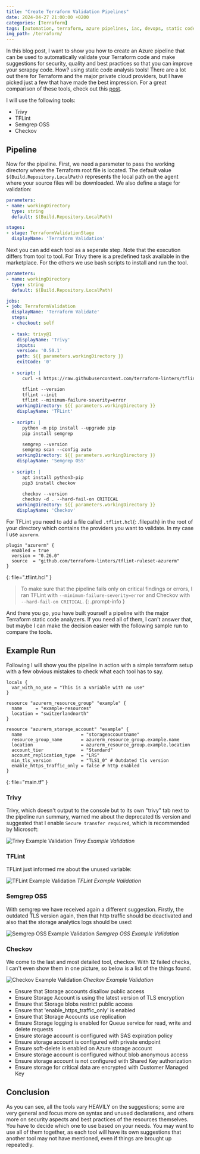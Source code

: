 ```yaml
---
title: "Create Terraform Validation Pipelines"
date: 2024-04-27 21:00:00 +0200 
categories: [Terraform]
tags: [automation, terraform, azure pipelines, iac, devops, static code analysis, trivy, tflint, semgrep oss, checkov]
img_path: /terraform/
---
```


In this blog post, I want to show you how to create an Azure pipeline that can be used to automatically validate your Terraform code and make suggestions for security, quality and best practices so that you can improve your scrappy code. How? using static code analysis tools! There are a lot out there for Terraform and the major private cloud providers, but I have picked just a few that have made the best impression. For a great comparison of these tools, check out this [post](https://devdosvid.blog/2024/04/16/a-deep-dive-into-terraform-static-code-analysis-tools-features-and-comparisons/).

I will use the following tools: 
- Trivy
- TFLint
- Semgrep OSS
- Checkov

## Pipeline

Now for the pipeline. First, we need a parameter to pass the working directory where the Terraform root file is located. The default value `$(Build.Repository.LocalPath)` represents the local path on the agent where your source files will be downloaded. We also define a stage for validation:

```yaml
parameters:
- name: workingDirectory
  type: string
  default: $(Build.Repository.LocalPath)

stages:
- stage: TerraformValidationStage
  displayName: 'Terraform Validation'
```

Next you can add each tool as a seperate step. Note that the execution differs from tool to tool. For Trivy there is a predefined task available in the marketplace. For the others we use bash scripts to install and run the tool.

```yaml
parameters:
- name: workingDirectory
  type: string
  default: $(Build.Repository.LocalPath)

jobs:
- job: TerraformValidation
  displayName: 'Terraform Validate'
  steps:
  - checkout: self 
  
  - task: trivy@1
    displayName: 'Trivy'
    inputs:
    version: '0.50.1'
    path: ${{ parameters.workingDirectory }}
    exitCode: '0'
  
  - script: |
      curl -s https://raw.githubusercontent.com/terraform-linters/tflint/master/install_linux.sh | bash

      tflint --version
      tflint --init
      tflint --minimum-failure-severity=error
    workingDirectory: ${{ parameters.workingDirectory }}
    displayName: 'TFLint'
  
  - script: |
      python -m pip install --upgrade pip
      pip install semgrep

      semgrep --version
      semgrep scan --config auto
    workingDirectory: ${{ parameters.workingDirectory }}
    displayName: 'Semgrep OSS'
  
  - script: |
      apt install python3-pip
      pip3 install checkov

      checkov --version
      checkov -d . --hard-fail-on CRITICAL
    workingDirectory: ${{ parameters.workingDirectory }}
    displayName: 'Checkov'
```

For TFLint you need to add a file called `.tflint.hcl`{: .filepath} in the root of your directory which contains the providers you want to validate. In my case I use `azurerm`.
```hcl
plugin "azurerm" {
  enabled = true
  version = "0.26.0"
  source  = "github.com/terraform-linters/tflint-ruleset-azurerm"
}
```
{: file=".tflint.hcl" }

> To make sure that the pipeline fails only on critical findings or errors, I ran TFLint with `--minimum-failure-severity=error` and Checkov with `--hard-fail-on CRITICAL`.
{: .prompt-info }

And there you go, you have built yourself a pipeline with the major Terraform static code analyzers. If you need all of them, I can't answer that, but maybe I can make the decision easier with the following sample run to compare the tools.

## Example Run

Following I will show you the pipeline in action with a simple terraform setup with a few obvious mistakes to check what each tool has to say.

```hcl
locals {
  var_with_no_use = "This is a variable with no use"
}

resource "azurerm_resource_group" "example" {
  name     = "example-resources"
  location = "switzerlandnorth"
}

resource "azurerm_storage_account" "example" {
  name                      = "storageaccountname"
  resource_group_name       = azurerm_resource_group.example.name
  location                  = azurerm_resource_group.example.location
  account_tier              = "Standard"
  account_replication_type  = "LRS"
  min_tls_version           = "TLS1_0" # Outdated tls version
  enable_https_traffic_only = false # http enabled
}
```
{: file="main.tf" }

### Trivy

Trivy, which doesn't output to the console but to its own "trivy" tab next to the pipeline run summary, warned me about the deprecated tls version and suggested that I enable `Secure transfer required`, which is recommended by Microsoft:

![Trivy Example Validation](trivy.png)
_Trivy Example Validation_

### TFLint

TFLint just informed me about the unused variable:

![TFLint Example Validation](tflint.png)
_TFLint Example Validation_

### Semgrep OSS

With semgrep we have received again a different suggestion. Firstly, the outdated TLS version again, then that http traffic should be deactivated and also that the storage analytics logs should be used:

![Semgrep OSS Example Validation](semgrep.png)
_Semgrep OSS Example Validation_

### Checkov

We come to the last and most detailed tool, checkov. With 12 failed checks, I can't even show them in one picture, so below is a list of the things found.

![Checkov Example Validation](checkov.png)
_Checkov  Example Validation_

- Ensure that Storage accounts disallow public access
- Ensure Storage Account is using the latest version of TLS encryption
- Ensure that Storage blobs restrict public access
- Ensure that 'enable_https_traffic_only' is enabled
- Ensure that Storage Accounts use replication
- Ensure Storage logging is enabled for Queue service for read, write and delete requests
- Ensure storage account is configured with SAS expiration policy
- Ensure storage account is configured with private endpoint
- Ensure soft-delete is enabled on Azure storage account
- Ensure storage account is configured without blob anonymous access
- Ensure storage account is not configured with Shared Key authorization
- Ensure storage for critical data are encrypted with Customer Managed Key

## Conclusion

As you can see, all the tools vary HEAVILY on the suggestions; some are very general and focus more on syntax and unused declarations, and others more on security aspects and best practices of the resources themselves. You have to decide which one to use based on your needs. You may want to use all of them together, as each tool will have its own suggestions that another tool may not have mentioned, even if things are brought up repeatedly.